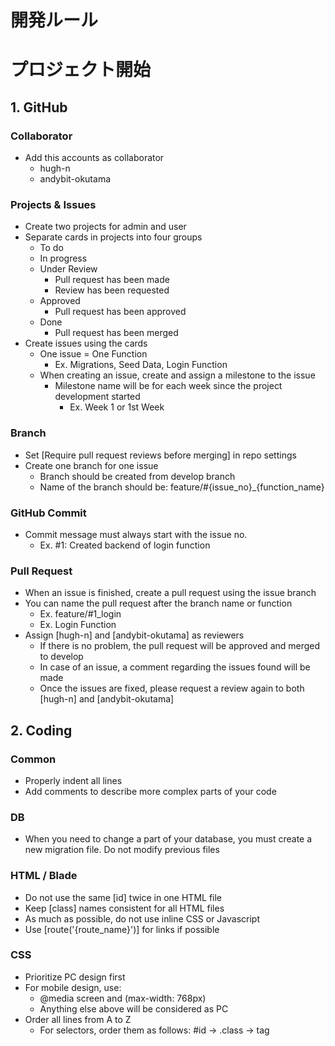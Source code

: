 # 開発ルール

# プロジェクト開始
## 1. GitHub
### Collaborator
* Add this accounts as collaborator
  * hugh-n
  * andybit-okutama
### Projects & Issues
* Create two projects for admin and user
* Separate cards in projects into four groups
  * To do
  * In progress
  * Under Review
    * Pull request has been made
    * Review has been requested
  * Approved
    * Pull request has been approved
  * Done
    * Pull request has been merged
* Create issues using the cards
  * One issue = One Function
    * Ex. Migrations, Seed Data, Login Function
  * When creating an issue, create and assign a milestone to the issue
    * Milestone name will be for each week since the project development started 
      * Ex. Week 1 or 1st Week
### Branch
* Set [Require pull request reviews before merging] in repo settings
* Create one branch for one issue
  * Branch should be created from develop branch
  * Name of the branch should be: feature/#{issue_no}_{function_name}
### GitHub Commit
* Commit message must always start with the issue no.
  * Ex. #1: Created backend of login function
### Pull Request
* When an issue is finished, create a pull request using the issue branch
* You can name the pull request after the branch name or function
  * Ex. feature/#1_login
  * Ex. Login Function
* Assign [hugh-n] and [andybit-okutama] as reviewers
  * If there is no problem, the pull request will be approved and merged to develop
  * In case of an issue, a comment regarding the issues found will be made
  * Once the issues are fixed, please request a review again to both [hugh-n] and [andybit-okutama]

## 2. Coding

### Common
* Properly indent all lines
* Add comments to describe more complex parts of your code

### DB
* When you need to change a part of your database, you must create a new migration file. Do not modify previous files

### HTML / Blade
* Do not use the same [id] twice in one HTML file
* Keep [class] names consistent for all HTML files
* As much as possible, do not use inline CSS or Javascript
* Use [route('{route_name}')] for links if possible

### CSS
* Prioritize PC design first
* For mobile design, use:
  * @media screen and (max-width: 768px)
  * Anything else above will be considered as PC
* Order all lines from A to Z
  * For selectors, order them as follows: #id -> .class -> tag